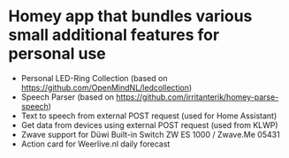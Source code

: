 # Homey app that bundles various small additional features for personal use

- Personal LED-Ring Collection (based on https://github.com/OpenMindNL/ledcollection)
- Speech Parser (based on https://github.com/irritanterik/homey-parse-speech)
- Text to speech from external POST request (used for Home Assistant)
- Get data from devices using external POST request (used from KLWP)
- Zwave support for Düwi Built-in Switch ZW ES 1000 / Zwave.Me 05431
- Action card for Weerlive.nl daily forecast
